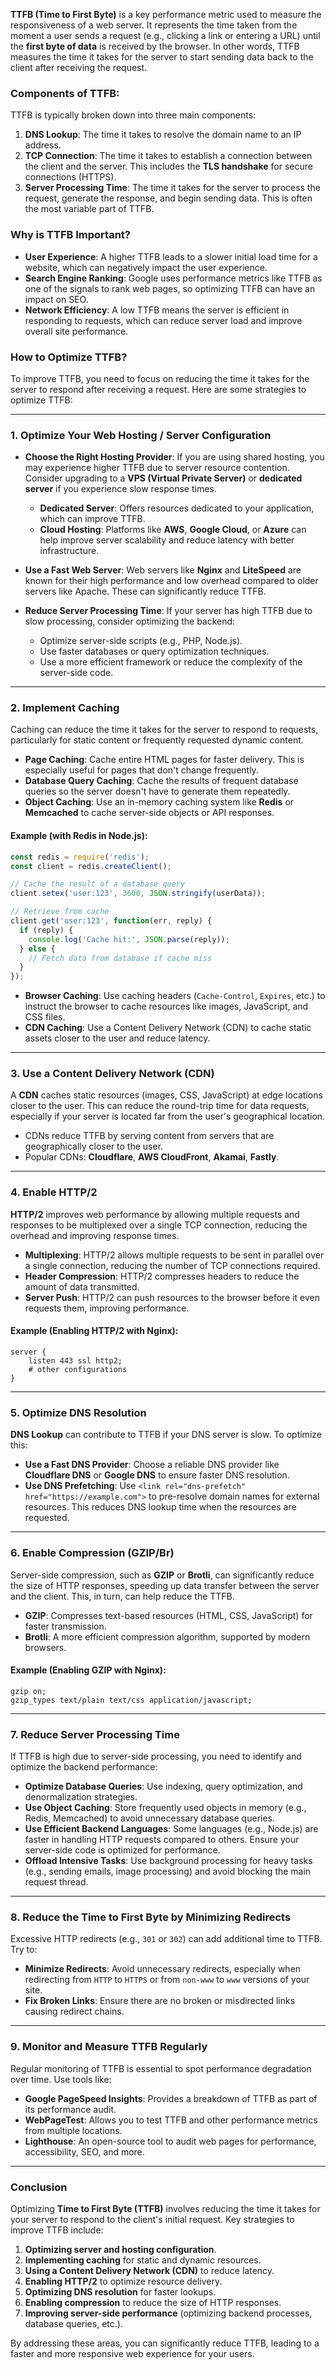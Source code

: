 **TTFB (Time to First Byte)** is a key performance metric used to measure the responsiveness of a web server. It represents the time taken from the moment a user sends a request (e.g., clicking a link or entering a URL) until the **first byte of data** is received by the browser. In other words, TTFB measures the time it takes for the server to start sending data back to the client after receiving the request.

### Components of TTFB:
TTFB is typically broken down into three main components:

1. **DNS Lookup**: The time it takes to resolve the domain name to an IP address.
2. **TCP Connection**: The time it takes to establish a connection between the client and the server. This includes the **TLS handshake** for secure connections (HTTPS).
3. **Server Processing Time**: The time it takes for the server to process the request, generate the response, and begin sending data. This is often the most variable part of TTFB.

### Why is TTFB Important?

- **User Experience**: A higher TTFB leads to a slower initial load time for a website, which can negatively impact the user experience.
- **Search Engine Ranking**: Google uses performance metrics like TTFB as one of the signals to rank web pages, so optimizing TTFB can have an impact on SEO.
- **Network Efficiency**: A low TTFB means the server is efficient in responding to requests, which can reduce server load and improve overall site performance.

### How to Optimize TTFB?

To improve TTFB, you need to focus on reducing the time it takes for the server to respond after receiving a request. Here are some strategies to optimize TTFB:

---

### 1. **Optimize Your Web Hosting / Server Configuration**

- **Choose the Right Hosting Provider**:
  If you are using shared hosting, you may experience higher TTFB due to server resource contention. Consider upgrading to a **VPS (Virtual Private Server)** or **dedicated server** if you experience slow response times.
  - **Dedicated Server**: Offers resources dedicated to your application, which can improve TTFB.
  - **Cloud Hosting**: Platforms like **AWS**, **Google Cloud**, or **Azure** can help improve server scalability and reduce latency with better infrastructure.

- **Use a Fast Web Server**:
  Web servers like **Nginx** and **LiteSpeed** are known for their high performance and low overhead compared to older servers like Apache. These can significantly reduce TTFB.
  
- **Reduce Server Processing Time**:
  If your server has high TTFB due to slow processing, consider optimizing the backend:
  - Optimize server-side scripts (e.g., PHP, Node.js).
  - Use faster databases or query optimization techniques.
  - Use a more efficient framework or reduce the complexity of the server-side code.

---

### 2. **Implement Caching**

Caching can reduce the time it takes for the server to respond to requests, particularly for static content or frequently requested dynamic content.

- **Page Caching**: Cache entire HTML pages for faster delivery. This is especially useful for pages that don't change frequently.
- **Database Query Caching**: Cache the results of frequent database queries so the server doesn't have to generate them repeatedly.
- **Object Caching**: Use an in-memory caching system like **Redis** or **Memcached** to cache server-side objects or API responses.

#### Example (with Redis in Node.js):
```js
const redis = require('redis');
const client = redis.createClient();

// Cache the result of a database query
client.setex('user:123', 3600, JSON.stringify(userData));

// Retrieve from cache
client.get('user:123', function(err, reply) {
  if (reply) {
    console.log('Cache hit:', JSON.parse(reply));
  } else {
    // Fetch data from database if cache miss
  }
});
```

- **Browser Caching**: Use caching headers (`Cache-Control`, `Expires`, etc.) to instruct the browser to cache resources like images, JavaScript, and CSS files.
- **CDN Caching**: Use a Content Delivery Network (CDN) to cache static assets closer to the user and reduce latency.

---

### 3. **Use a Content Delivery Network (CDN)**

A **CDN** caches static resources (images, CSS, JavaScript) at edge locations closer to the user. This can reduce the round-trip time for data requests, especially if your server is located far from the user's geographical location.

- CDNs reduce TTFB by serving content from servers that are geographically closer to the user.
- Popular CDNs: **Cloudflare**, **AWS CloudFront**, **Akamai**, **Fastly**.

---

### 4. **Enable HTTP/2**

**HTTP/2** improves web performance by allowing multiple requests and responses to be multiplexed over a single TCP connection, reducing the overhead and improving response times.

- **Multiplexing**: HTTP/2 allows multiple requests to be sent in parallel over a single connection, reducing the number of TCP connections required.
- **Header Compression**: HTTP/2 compresses headers to reduce the amount of data transmitted.
- **Server Push**: HTTP/2 can push resources to the browser before it even requests them, improving performance.

#### Example (Enabling HTTP/2 with Nginx):
```nginx
server {
    listen 443 ssl http2;
    # other configurations
}
```

---

### 5. **Optimize DNS Resolution**

**DNS Lookup** can contribute to TTFB if your DNS server is slow. To optimize this:

- **Use a Fast DNS Provider**: Choose a reliable DNS provider like **Cloudflare DNS** or **Google DNS** to ensure faster DNS resolution.
- **Use DNS Prefetching**: Use `<link rel="dns-prefetch" href="https://example.com">` to pre-resolve domain names for external resources. This reduces DNS lookup time when the resources are requested.

---

### 6. **Enable Compression (GZIP/Br)**
Server-side compression, such as **GZIP** or **Brotli**, can significantly reduce the size of HTTP responses, speeding up data transfer between the server and the client. This, in turn, can help reduce the TTFB.

- **GZIP**: Compresses text-based resources (HTML, CSS, JavaScript) for faster transmission.
- **Brotli**: A more efficient compression algorithm, supported by modern browsers.

#### Example (Enabling GZIP with Nginx):
```nginx
gzip on;
gzip_types text/plain text/css application/javascript;
```

---

### 7. **Reduce Server Processing Time**

If TTFB is high due to server-side processing, you need to identify and optimize the backend performance:

- **Optimize Database Queries**: Use indexing, query optimization, and denormalization strategies.
- **Use Object Caching**: Store frequently used objects in memory (e.g., Redis, Memcached) to avoid unnecessary database queries.
- **Use Efficient Backend Languages**: Some languages (e.g., Node.js) are faster in handling HTTP requests compared to others. Ensure your server-side code is optimized for performance.
- **Offload Intensive Tasks**: Use background processing for heavy tasks (e.g., sending emails, image processing) and avoid blocking the main request thread.

---

### 8. **Reduce the Time to First Byte by Minimizing Redirects**

Excessive HTTP redirects (e.g., `301` or `302`) can add additional time to TTFB. Try to:

- **Minimize Redirects**: Avoid unnecessary redirects, especially when redirecting from `HTTP` to `HTTPS` or from `non-www` to `www` versions of your site.
- **Fix Broken Links**: Ensure there are no broken or misdirected links causing redirect chains.

---

### 9. **Monitor and Measure TTFB Regularly**

Regular monitoring of TTFB is essential to spot performance degradation over time. Use tools like:

- **Google PageSpeed Insights**: Provides a breakdown of TTFB as part of its performance audit.
- **WebPageTest**: Allows you to test TTFB and other performance metrics from multiple locations.
- **Lighthouse**: An open-source tool to audit web pages for performance, accessibility, SEO, and more.

---

### Conclusion

Optimizing **Time to First Byte (TTFB)** involves reducing the time it takes for your server to respond to the client's initial request. Key strategies to improve TTFB include:

1. **Optimizing server and hosting configuration**.
2. **Implementing caching** for static and dynamic resources.
3. **Using a Content Delivery Network (CDN)** to reduce latency.
4. **Enabling HTTP/2** to optimize resource delivery.
5. **Optimizing DNS resolution** for faster lookups.
6. **Enabling compression** to reduce the size of HTTP responses.
7. **Improving server-side performance** (optimizing backend processes, database queries, etc.).

By addressing these areas, you can significantly reduce TTFB, leading to a faster and more responsive web experience for your users.
